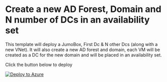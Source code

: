 # Create a new AD Forest, Domain and N number of DCs in an availability set

This template will deploy a JumoBox, First Dc & N other Dcs (along with a new VNet). It will also create a new  AD forest and domain, each VM will be created as a DC for the new domain and will be placed in an availability set.

Click the button below to deploy

[![Deploy to Azure](https://azuredeploy.net/deploybutton.png)](https://azuredeploy.net/)
